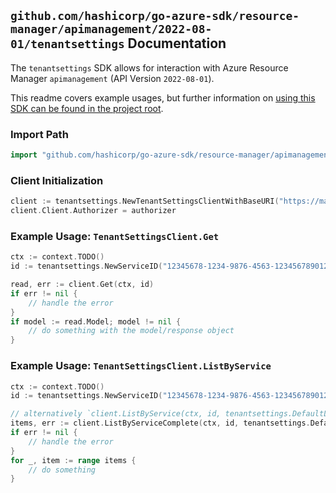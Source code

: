 
## `github.com/hashicorp/go-azure-sdk/resource-manager/apimanagement/2022-08-01/tenantsettings` Documentation

The `tenantsettings` SDK allows for interaction with Azure Resource Manager `apimanagement` (API Version `2022-08-01`).

This readme covers example usages, but further information on [using this SDK can be found in the project root](https://github.com/hashicorp/go-azure-sdk/tree/main/docs).

### Import Path

```go
import "github.com/hashicorp/go-azure-sdk/resource-manager/apimanagement/2022-08-01/tenantsettings"
```


### Client Initialization

```go
client := tenantsettings.NewTenantSettingsClientWithBaseURI("https://management.azure.com")
client.Client.Authorizer = authorizer
```


### Example Usage: `TenantSettingsClient.Get`

```go
ctx := context.TODO()
id := tenantsettings.NewServiceID("12345678-1234-9876-4563-123456789012", "example-resource-group", "serviceName")

read, err := client.Get(ctx, id)
if err != nil {
	// handle the error
}
if model := read.Model; model != nil {
	// do something with the model/response object
}
```


### Example Usage: `TenantSettingsClient.ListByService`

```go
ctx := context.TODO()
id := tenantsettings.NewServiceID("12345678-1234-9876-4563-123456789012", "example-resource-group", "serviceName")

// alternatively `client.ListByService(ctx, id, tenantsettings.DefaultListByServiceOperationOptions())` can be used to do batched pagination
items, err := client.ListByServiceComplete(ctx, id, tenantsettings.DefaultListByServiceOperationOptions())
if err != nil {
	// handle the error
}
for _, item := range items {
	// do something
}
```
